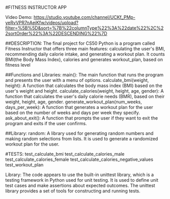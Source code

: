 #FITNESS INSTRUCTOR APP

Video Demo: <https://studio.youtube.com/channel/UCKf_PMp-yeRvVPR7nAejKfw/videos/upload?filter=%5B%5D&sort=%7B%22columnType%22%3A%22date%22%2C%22sortOrder%22%3A%22DESCENDING%22%7D>

##DESCRIPTION:
    The final project for CS50 Python is a program called Fitness Instructor that offers three main features:
   calculating the user's BMI, recommending daily calorie intake, and generating a workout plan.
   It counts BMI(the Body Mass Index), calories and generates workout_plan, based on fitness level

##Functions and Libraries:
   main(): The main function that runs the program and presents the user with a menu of options.
   calculate_bmi(weight, height): A function that calculates the body mass index (BMI) based on the user's weight and height.
   calculate_calories(weight, height, age, gender): A function that calculates the user's daily calorie needs (BMR),
 based on their weight, height, age, gender.
   generate_workout_plan(num_weeks, days_per_week): A function that generates a workout plan for the user based on the number of weeks and days
per week they specify.
   ask_about_exit(): A function that prompts the user if they want to exit the program and exits if the user confirms.


##Library:
    random: A library used for generating random numbers and making random selections from lists. It is used to generate a randomized
workout plan for the user.

#TESTS:
  test_calculate_bmi
  test_calculate_calories_male
  test_calculate_calories_female
  test_calculate_calories_negative_values
  test_workout_plan

Library:
   The code appears to use the built-in unittest library, which is a testing framework in Python used for unit testing. It is used
to define unit test cases and make assertions about expected outcomes. The unittest library provides a set of tools for constructing
and running tests.


